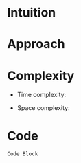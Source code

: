 # Intuition
<!-- Describe your first thoughts on how to solve this problem. -->
# Approach
<!-- Describe your approach to solving the problem. -->
# Complexity
- Time complexity:
<!-- Add your time complexity here, e.g. $$O(n)$$ -->
- Space complexity:
<!-- Add your space complexity here, e.g. $$O(n)$$ -->
# Code
```
Code Block
```
